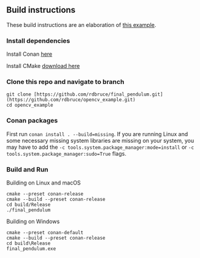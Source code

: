 ## Build instructions
These build instructions are an elaboration of [this example](https://blog.conan.io/2023/07/20/introduction-to-game-dev-with-sdl2.html).

### Install dependencies
Install Conan [here](https://docs.conan.io/1/installation.html)

Install CMake [download here](https://cmake.org/download/)

### Clone this repo and navigate to branch
```
git clone [https://github.com/rdbruce/final_pendulum.git](https://github.com/rdbruce/opencv_example.git)
cd opencv_example
```

### Conan packages
First run ```conan install . --build=missing```.
If you are running Linux and some necessary missing system libraries are missing on your system, you may have to add the ```-c tools.system.package_manager:mode=install``` or ```-c tools.system.package_manager:sudo=True``` flags.

### Build and Run
Building on Linux and macOS
```
cmake --preset conan-release
cmake --build --preset conan-release
cd build/Release
./final_pendulum
```

Building on Windows
```
cmake --preset conan-default
cmake --build --preset conan-release
cd build\Release
final_pendulum.exe
```
